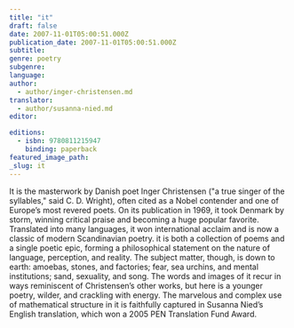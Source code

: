 ```yaml
---
title: "it"
draft: false
date: 2007-11-01T05:00:51.000Z
publication_date: 2007-11-01T05:00:51.000Z
subtitle:
genre: poetry
subgenre:
language:
author:
  - author/inger-christensen.md
translator:
  - author/susanna-nied.md
editor:

editions:
  - isbn: 9780811215947
    binding: paperback
featured_image_path:
_slug: it
---
```


It is the masterwork by Danish poet Inger Christensen ("a true singer of the syllables," said C. D. Wright), often cited as a Nobel contender and one of Europe’s most revered poets. On its publication in 1969, it took Denmark by storm, winning critical praise and becoming a huge popular favorite. Translated into many languages, it won international acclaim and is now a classic of modern Scandinavian poetry. it is both a collection of poems and a single poetic epic, forming a philosophical statement on the nature of language, perception, and reality. The subject matter, though, is down to earth: amoebas, stones, and factories; fear, sea urchins, and mental institutions; sand, sexuality, and song. The words and images of it recur in ways reminiscent of Christensen’s other works, but here is a younger poetry, wilder, and crackling with energy. The marvelous and complex use of mathematical structure in it is faithfully captured in Susanna Nied’s English translation, which won a 2005 PEN Translation Fund Award.

